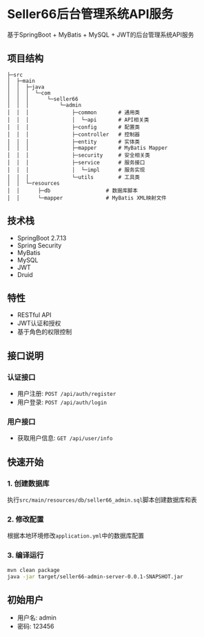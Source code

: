 # Seller66后台管理系统API服务

基于SpringBoot + MyBatis + MySQL + JWT的后台管理系统API服务

## 项目结构

```
├─src
│  ├─main
│  │  ├─java
│  │  │  └─com
│  │  │      └─seller66
│  │  │          └─admin
│  │  │              ├─common       # 通用类
│  │  │              │  └─api       # API相关类
│  │  │              ├─config       # 配置类
│  │  │              ├─controller   # 控制器
│  │  │              ├─entity       # 实体类
│  │  │              ├─mapper       # MyBatis Mapper
│  │  │              ├─security     # 安全相关类
│  │  │              ├─service      # 服务接口
│  │  │              │  └─impl      # 服务实现
│  │  │              └─utils        # 工具类
│  │  └─resources
│  │      ├─db                  # 数据库脚本
│  │      └─mapper              # MyBatis XML映射文件
```

## 技术栈

- SpringBoot 2.7.13
- Spring Security
- MyBatis
- MySQL
- JWT
- Druid

## 特性

- RESTful API
- JWT认证和授权
- 基于角色的权限控制

## 接口说明

### 认证接口

- 用户注册: `POST /api/auth/register`
- 用户登录: `POST /api/auth/login`

### 用户接口

- 获取用户信息: `GET /api/user/info`

## 快速开始

### 1. 创建数据库

执行`src/main/resources/db/seller66_admin.sql`脚本创建数据库和表

### 2. 修改配置

根据本地环境修改`application.yml`中的数据库配置

### 3. 编译运行

```bash
mvn clean package
java -jar target/seller66-admin-server-0.0.1-SNAPSHOT.jar
```

## 初始用户

- 用户名: admin
- 密码: 123456 
